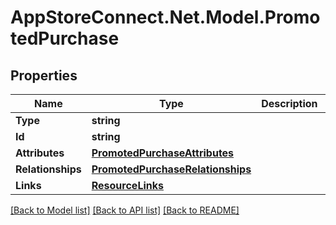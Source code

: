 # AppStoreConnect.Net.Model.PromotedPurchase

## Properties

Name | Type | Description | Notes
------------ | ------------- | ------------- | -------------
**Type** | **string** |  | 
**Id** | **string** |  | 
**Attributes** | [**PromotedPurchaseAttributes**](PromotedPurchaseAttributes.md) |  | [optional] 
**Relationships** | [**PromotedPurchaseRelationships**](PromotedPurchaseRelationships.md) |  | [optional] 
**Links** | [**ResourceLinks**](ResourceLinks.md) |  | 

[[Back to Model list]](../README.md#documentation-for-models) [[Back to API list]](../README.md#documentation-for-api-endpoints) [[Back to README]](../README.md)

